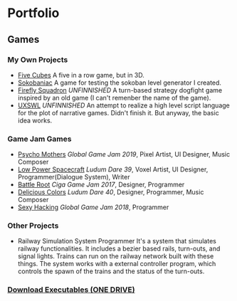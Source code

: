 # Portfolio
## Games

### My Own Projects
- [Five Cubes](https://developer.cloud.unity3d.com/share/share.html?shareId=ZkiosDOgLz) A five in a row game, but in 3D.
- [Sokobaniac](https://gamejolt.com/games/sokobaniac/384430) A game for testing the sokoban level generator I created.
- [Firefly Squadron](https://github.com/xvrsl/FireflySquadron) *UNFINNISHED* A turn-based strategy dogfight game inspired by an old game (I can't remenber the name of the game).
- [UXSWL](https://github.com/xvrsl/UXSWL) *UNFINNISHED* An attempt to realize a high level script language for the plot of narrative games. Didn't finish it. But anyway, the basic idea works.
### Game Jam Games
- [Psycho Mothers](https://globalgamejam.org/2019/games/psycho-mothers-%E3%82%B5%E3%82%A4%E3%82%B3%E3%83%9E%E3%82%B6%E3%83%BC) *Global Game Jam 2019*, Pixel Artist, UI Designer, Music Composer
- [Low Power Spacecraft](https://gamejolt.com/games/lowpowerspacecraft/273184) *Ludum Dare 39*, Voxel Artist, UI Designer, Programmer(Dialogue System), Writer
- [Battle Root](http://wanga.me/CGJ2017/detail?game=46) *Ciga Game Jam 2017*, Designer, Programmer
- [Delicious Colors](https://ldjam.com/events/ludum-dare/40/delicious-colors) *Ludum Dare 40*, Designer, Programmer, Music Composer
- [Sexy Hacking](https://globalgamejam.org/2018/games/sexy-hacking-%E3%82%A8%E3%83%AD%E3%81%84%E3%83%98%E3%83%83%E3%82%AD%E3%83%B3%E3%82%B0-%E6%80%A7%E6%84%9F%E9%AA%87%E5%AE%A2) *Global Game Jam 2018*, Programmer
### Other Projects
- Railway Simulation System
Programmer
It's a system that simulates railway functionalities. It includes a bezier based rails, turn-outs, and signal lights. Trains can run on the railway network built with these things. The system works with a external controller program, which controls the spawn of the trains and the status of the turn-outs.
### [Download Executables (ONE DRIVE)](https://1drv.ms/f/s!AgO0uTXGovlgjhl8nkTEZt0zgGQM)